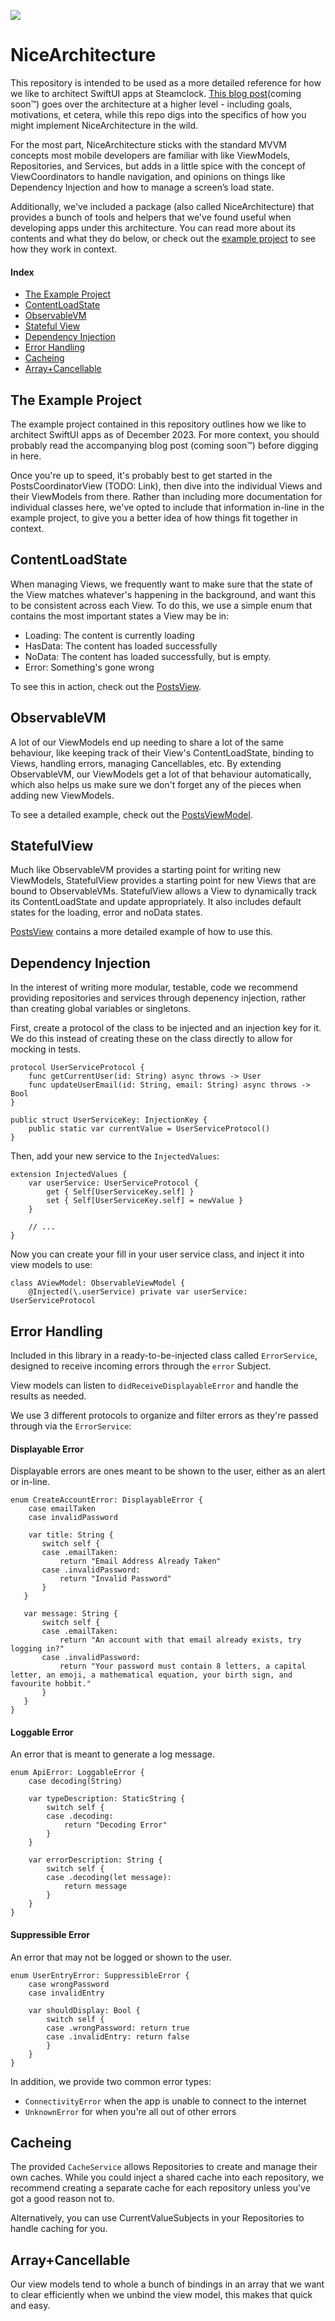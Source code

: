 ![](utilitybelt.png)

# NiceArchitecture

This repository is intended to be used as a more detailed reference for how we like to architect SwiftUI apps at Steamclock. [This blog post]()(coming soon™) goes over the architecture at a higher level - including goals, motivations, et cetera, while this repo digs into the specifics of how you might implement NiceArchitecture in the wild.

For the most part, NiceArchitecture sticks with the standard MVVM concepts most mobile developers are familiar with like ViewModels, Repositories, and Services, but adds in a little spice with the concept of ViewCoordinators to handle navigation, and opinions on things like Dependency Injection and how to manage a screen’s load state.

Additionally, we've included a package (also called NiceArchitecture) that provides a bunch of tools and helpers that we've found useful when developing apps under this architecture. You can read more about its contents and what they do below, or check out the [example project](TODO) to see how they work in context.

#### Index
 - [The Example Project](#the-example-project)
 - [ContentLoadState](#contentloadstate)
 - [ObservableVM](#observablevm)
 - [Stateful View](#stateful-view)
 - [Dependency Injection](#dependency-injection)
 - [Error Handling](#error-handling)
 - [Cacheing](#cacheing)
 - [Array+Cancellable](#array+cancellable)

## The Example Project

The example project contained in this repository outlines how we like to architect SwiftUI apps as of December 2023. For more context, you should probably read the accompanying blog post (coming soon™) before digging in here.

Once you're up to speed, it's probably best to get started in the PostsCoordinatorView (TODO: Link), then dive into the individual Views and their ViewModels from there. Rather than including more documentation for individual classes here, we've opted to include that information in-line in the example project, to give you a better idea of how things fit together in context. 

## ContentLoadState

When managing Views, we frequently want to make sure that the state of the View matches whatever's happening in the background, and want this to be consistent across each View. To do this, we use a simple enum that contains the most important states a View may be in:

- Loading: The content is currently loading
- HasData: The content has loaded successfully
- NoData: The content has loaded successfully, but is empty.
- Error: Something's gone wrong

To see this in action, check out the [PostsView](TODO).

## ObservableVM

A lot of our ViewModels end up needing to share a lot of the same behaviour, like keeping track of their View's ContentLoadState, binding to Views, handling errors, managing Cancellables, etc. By extending ObservableVM, our ViewModels get a lot of that behaviour automatically, which also helps us make sure we don't forget any of the pieces when adding new ViewModels.

To see a detailed example, check out the [PostsViewModel](TODO).

## StatefulView

Much like ObservableVM provides a starting point for writing new ViewModels, StatefulView provides a starting point for new Views that are bound to ObservableVMs. StatefulView allows a View to dynamically track its ContentLoadState and update appropriately. It also includes default states for the loading, error and noData states.

[PostsView](TODO) contains a more detailed example of how to use this.

## Dependency Injection

In the interest of writing more modular, testable, code we recommend providing repositories and services through depenency injection, rather than creating global variables or singletons.

First, create a protocol of the class to be injected and an injection key for it. We do this instead of creating these on the class directly to allow for mocking in tests.
```
protocol UserServiceProtocol {
    func getCurrentUser(id: String) async throws -> User
    func updateUserEmail(id: String, email: String) async throws -> Bool
}

public struct UserServiceKey: InjectionKey {
    public static var currentValue = UserServiceProtocol()
}
```

Then, add your new service to the `InjectedValues`:
```
extension InjectedValues {
    var userService: UserServiceProtocol {
        get { Self[UserServiceKey.self] }
        set { Self[UserServiceKey.self] = newValue }
    } 
    
    // ...
}
```

Now you can create your fill in your user service class, and inject it into view models to use:

```
class AViewModel: ObservableViewModel {
    @Injected(\.userService) private var userService: UserServiceProtocol
```

## Error Handling

Included in this library in a ready-to-be-injected class called `ErrorService`, designed to receive incoming errors through the `error` Subject.

View models can listen to `didReceiveDisplayableError` and handle the results as needed.

We use 3 different protocols to organize and filter errors as they're passed through via the `ErrorService`:

#### Displayable Error

Displayable errors are ones meant to be shown to the user, either as an alert or in-line.

```
enum CreateAccountError: DisplayableError {
    case emailTaken
    case invalidPassword
    
    var title: String {
       switch self {
       case .emailTaken:
           return "Email Address Already Taken"
       case .invalidPassword:
           return "Invalid Password"
       }
   }

   var message: String {
       switch self {
       case .emailTaken:
           return "An account with that email already exists, try logging in?"
       case .invalidPassword:
           return "Your password must contain 8 letters, a capital letter, an emoji, a mathematical equation, your birth sign, and favourite hobbit."
       }
   }
}

```

#### Loggable Error

An error that is meant to generate a log message.

```
enum ApiError: LoggableError {
    case decoding(String)
    
    var typeDescription: StaticString {
        switch self {
        case .decoding:
            return "Decoding Error"
        }
    }

    var errorDescription: String {
        switch self {
        case .decoding(let message):
            return message
        }
    }
}
```

#### Suppressible Error

An error that may not be logged or shown to the user.

```
enum UserEntryError: SuppressibleError {
    case wrongPassword
    case invalidEntry
    
    var shouldDisplay: Bool {
        switch self {
        case .wrongPassword: return true
        case .invalidEntry: return false
        }
    }
}

```

In addition, we provide two common error types: 

- `ConnectivityError` when the app is unable to connect to the internet
- `UnknownError` for when you're all out of other errors

## Cacheing

The provided `CacheService` allows Repositories to create and manage their own caches. While you could inject a shared cache into each repository, we recommend creating a separate cache for each repository unless you've got a good reason not to.

Alternatively, you can use CurrentValueSubjects in your Repositories to handle caching for you.

## Array+Cancellable

Our view models tend to whole a bunch of bindings in an array that we want to clear efficiently when we unbind the view model, this makes that quick and easy.

